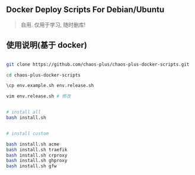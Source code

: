 ## Docker Deploy Scripts For Debian/Ubuntu

> 自用. 仅用于学习, 随时删库!

## 使用说明(基于 docker)

```bash

git clone https://github.com/chaos-plus/chaos-plus-docker-scripts.git

cd chaos-plus-docker-scripts

\cp env.example.sh env.release.sh

vim env.release.sh # 修改


# install all
bash install.sh


# install custom

bash install.sh acme
bash install.sh traefik
bash install.sh crproxy
bash install.sh ghproxy
bash install.sh gfw

```


